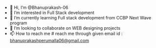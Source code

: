 - 👋 Hi, I’m @Bhanuprakash-06
- 👀 I’m interested in Full Stack development 
- 🌱 I’m currently learning Full stack development from CCBP Next Wave program
- 💞️ I’m looking to collaborate on WEB designing projects 
- 📫 How to reach me # reach me through given email id : bhanuprakashperumalla06@gmail.com

<!---
Bhanuprakash-06/Bhanuprakash-06 is a ✨ special ✨ repository because its `README.md` (this file) appears on your GitHub profile.
You can click the Preview link to take a look at your changes.
--->
